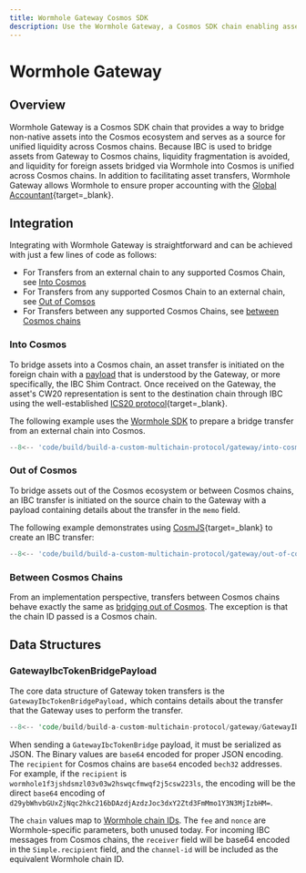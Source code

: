 ```yaml
---
title: Wormhole Gateway Cosmos SDK
description: Use the Wormhole Gateway, a Cosmos SDK chain enabling asset bridging into the Cosmos ecosystem, unifying liquidity, and supporting cross-chain transfers.
---
```


# Wormhole Gateway

## Overview

Wormhole Gateway is a Cosmos SDK chain that provides a way to bridge non-native assets into the Cosmos ecosystem and serves as a source for unified liquidity across Cosmos chains. Because IBC is used to bridge assets from Gateway to Cosmos chains, liquidity fragmentation is avoided, and liquidity for foreign assets bridged via Wormhole into Cosmos is unified across Cosmos chains. In addition to facilitating asset transfers, Wormhole Gateway allows Wormhole to ensure proper accounting with the [Global Accountant](https://github.com/wormhole-foundation/wormhole/blob/main/whitepapers/0011_accountant.md){target=\_blank}. 

## Integration

Integrating with Wormhole Gateway is straightforward and can be achieved with just a few lines of code as follows:

- For Transfers from an external chain to any supported Cosmos Chain, see [Into Cosmos](#into-cosmos)
- For Transfers from any supported Cosmos Chain to an external chain, see [Out of Comsos](#out-of-cosmos)
- For Transfers between any supported Cosmos Chains, see [between Cosmos chains](#between-cosmos-chains)

### Into Cosmos

To bridge assets into a Cosmos chain, an asset transfer is initiated on the foreign chain with a [payload](#gatewayibctokenbridgepayload) that is understood by the Gateway, or more specifically, the IBC Shim Contract. Once received on the Gateway, the asset's CW20 representation is sent to the destination chain through IBC using the well-established [ICS20 protocol](https://github.com/cosmos/ibc/tree/main/spec/app/ics-020-fungible-token-transfer){target=\_blank}. 

The following example uses the [Wormhole SDK](/build/build-apps/wormhole-sdk) to prepare a bridge transfer from an external chain into Cosmos.

```ts
--8<-- 'code/build/build-a-custom-multichain-protocol/gateway/into-cosmos.ts'
```

### Out of Cosmos

To bridge assets out of the Cosmos ecosystem or between Cosmos chains, an IBC transfer is initiated on the source chain to the Gateway with a payload containing details about the transfer in the `memo` field.

The following example demonstrates using [CosmJS](https://github.com/cosmos/cosmjs){target=\_blank} to create an IBC transfer:

```ts
--8<-- 'code/build/build-a-custom-multichain-protocol/gateway/out-of-cosmos.ts'
```

### Between Cosmos Chains

From an implementation perspective, transfers between Cosmos chains behave exactly the same as [bridging out of Cosmos](#out-of-cosmos). The exception is that the chain ID passed is a Cosmos chain.

## Data Structures

### GatewayIbcTokenBridgePayload

The core data structure of Gateway token transfers is the `GatewayIbcTokenBridgePayload,` which contains details about the transfer that the Gateway uses to perform the transfer. 

```rust
--8<-- 'code/build/build-a-custom-multichain-protocol/gateway/GatewayIbcTokenBridgePayload.rs'
```

When sending a `GatewayIbcTokenBridge` payload, it must be serialized as JSON. The Binary values are `base64` encoded for proper JSON encoding. The `recipient` for Cosmos chains are `base64` encoded `bech32` addresses. For example, if the `recipient` is `wormhole1f3jshdsmzl03v03w2hswqcfmwqf2j5csw223ls`, the encoding will be the direct `base64` encoding of `d29ybWhvbGUxZjNqc2hkc216bDAzdjAzdzJoc3dxY2Ztd3FmMmo1Y3N3MjIzbHM=`.

The `chain` values map to [Wormhole chain IDs](/learn/glossary/#chain-ids). The `fee` and `nonce` are Wormhole-specific parameters, both unused today. For incoming IBC messages from Cosmos chains, the `receiver` field will be base64 encoded in the `Simple.recipient`  field, and the `channel-id` will be included as the equivalent Wormhole chain ID.